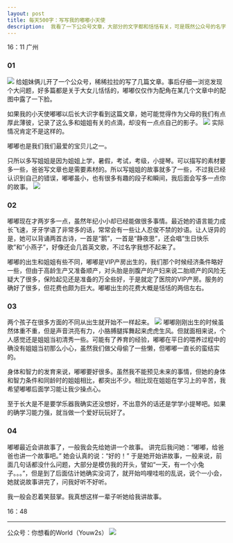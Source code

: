 ```yaml
---
layout: post
title: 每天500字：写写我的嘟嘟小天使
description:  我看了一下公众号文章，大部分的文字都和恬恬有关，可是既然公众号的名字里面有一个“姐妹”，总不能厚此薄彼吧。
---
```


16：11 广州
### 01
![][image-1]
给姐妹俩儿开了一个公众号，稀稀拉拉的写了几篇文章。事后仔细一浏览发现个大问题，好多篇都是关于大女儿恬恬的，嘟嘟仅仅作为配角在某几个文章中的配图中露了一下脸。

如果我的小天使嘟嘟以后长大识字看到这篇文章，她可能觉得作为父母的我们有点厚此薄彼，记录了这么多和姐姐有关的点滴，却没有一点点自己的影子。
![][image-2]
实际情况肯定不是这样的。

嘟嘟也是我们我们最爱的宝贝儿之一。

只所以多写姐姐是因为姐姐上学，暑假，考试，考级，小提琴。可以描写的素材要多一些，爸爸写文章也是需要素材的。所以写姐姐的故事就多了一些，不过我已经认识到自己的错误，嘟嘟虽小，也有很多有趣的段子和瞬间，我后面会写多一点你的故事。
![][image-3]
### 02
嘟嘟现在才两岁多一点，虽然年纪小小却已经能做很多事情。最近她的语言能力成长飞速，牙牙学语了非常多的话，常常会有一些让人忍俊不禁的妙语。让人讶异的是，她可以背诵两首古诗，一首是“鹅”，一首是“静夜思”，还会唱”生日快乐歌”和”小燕子”，好像还会几首英文歌，不过名字我想不起来了。

嘟嘟的出生和姐姐有些不同，嘟嘟是VIP产房出生的，我们那个时候经济条件略好一些，但由于高龄生产又准备顺产，对头胎是剖腹产的产妇来说二胎顺产的风险无疑大了很多，保险起见还是准备的万全些好，于是就定了医院的VIP产房。服务的确好了很多，但花费也颇为巨大。嘟嘟出生的花费大概是恬恬的两倍左右。
### 03
两个孩子在很多方面的不同从出生就开始不一样起来。
![][image-4]
嘟嘟刚刚出生的时候虽然体重不重，但是声音洪亮有力，小胳膊腿挥舞起来虎虎生风。但就面相来说，个人感觉还是姐姐当初清秀一些。可能有了养育的经验，嘟嘟在平日的喂养过程中的确没有姐姐当初那么小心，虽然我们做父母偷了一些懒，但嘟嘟一直长的蛮结实的。

身体和智力的发育来说，嘟嘟要好很多。虽然我不能预见未来的事情，但她的身体和智力条件和同龄时的姐姐相比，都突出不少。相比现在姐姐在学习上的辛苦，我希望嘟嘟后面学习能让我少操点心。

至于长大是不是要学乐器我确实还没想好，不出意外的话还是学学小提琴吧。如果的确学习能力强，就当做一个爱好玩玩好了。

### 04 
嘟嘟最近会讲故事了，一般我会先给她讲一个故事。
讲完后我问她：“嘟嘟，给爸爸也讲一个故事吧。”
她会认真的说：“好的！”
于是她开始讲故事，一般来说，前面几句话都没什么问题，大部分是模仿我的开头，譬如“一天，有一个小兔子。。。”，但是到了后面估计她确实没词了，就开始呜哩哇啦的乱说，说个一小会，她就说故事讲完了，问我好听不好听。

我一般会忍着笑鼓掌。我真想这样一辈子听她给我讲故事。

16：48

---- 
公众号：你想看的World（Youw2s）
![][image-5]

[image-1]:	http://ovk08s2sq.bkt.clouddn.com/201709051504601028829.jpg
[image-2]:	http://ovk08s2sq.bkt.clouddn.com/2017090515046008728644.jpg
[image-3]:	http://ovk08s2sq.bkt.clouddn.com/20170905150460096589379.jpg
[image-4]:	http://ovk08s2sq.bkt.clouddn.com/20170905150460123167433.jpg
[image-5]:	http://upload-images.jianshu.io/upload_images/3342594-dca1f89eba3e50ca.jpg?imageMogr2/auto-orient/strip%7CimageView2/2/w/1240